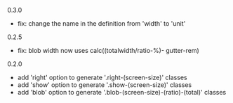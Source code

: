 0.3.0
- fix: change the name in the definition from 'width' to 'unit'

0.2.5
- fix: blob width now uses calc((totalwidth/ratio-%)- gutter-rem)

0.2.0
- add 'right' option to generate '.right-(screen-size)' classes
- add 'show' option to generate '.show-(screen-size)' classes
- add 'blob' option to generate '.blob-(screen-size)-(ratio)-(total)' classes